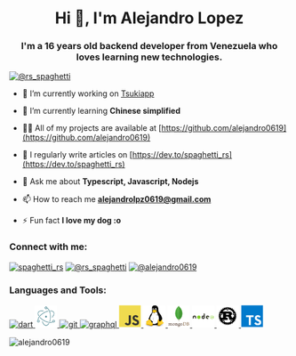 <h1 align="center">Hi 👋, I'm Alejandro Lopez</h1>
<h3 align="center">I'm a 16 years old backend developer from Venezuela who loves learning new technologies.</h3>

<p align="left"> <a href="https://twitter.com/@RsSpaghetti" target="blank"><img src="https://img.shields.io/twitter/follow/@rs_spaghetti?logo=twitter&style=for-the-badge" alt="@rs_spaghetti" /></a> </p>

- 🔭 I’m currently working on [Tsukiapp](https://github.com/orgs/Tsukiapp/)

- 🌱 I’m currently learning **Chinese simplified**


- 👨‍💻 All of my projects are available at [https://github.com/alejandro0619](https://github.com/alejandro0619)

- 📝 I regularly write articles on [https://dev.to/spaghetti_rs](https://dev.to/spaghetti_rs)

- 💬 Ask me about **Typescript, Javascript, Nodejs**

- 📫 How to reach me **alejandrolpz0619@gmail.com**

- ⚡ Fun fact **I love my dog :o**

<h3 align="left">Connect with me:</h3>
<p align="left">
<a href="https://dev.to/spaghetti_rs" target="blank"><img align="center" src="https://cdn.jsdelivr.net/npm/simple-icons@3.0.1/icons/dev-dot-to.svg" alt="spaghetti_rs" height="30" width="40" /></a>
<a href="https://twitter.com/@rs_spaghetti" target="blank"><img align="center" src="https://raw.githubusercontent.com/rahuldkjain/github-profile-readme-generator/master/src/images/icons/Social/twitter.svg" alt="@rs_spaghetti" height="30" width="40" /></a>
<a href="https://medium.com/@alejandro0619" target="blank"><img align="center" src="https://raw.githubusercontent.com/rahuldkjain/github-profile-readme-generator/master/src/images/icons/Social/medium.svg" alt="@alejandro0619" height="30" width="40" /></a>
</p>

<h3 align="left">Languages and Tools:</h3>
<p align="left"> <a href="https://dart.dev" target="_blank"> <img src="https://www.vectorlogo.zone/logos/dartlang/dartlang-icon.svg" alt="dart" width="40" height="40"/> </a> <a href="https://www.electronjs.org" target="_blank"> <img src="https://raw.githubusercontent.com/devicons/devicon/master/icons/electron/electron-original.svg" alt="electron" width="40" height="40"/> </a> <a href="https://git-scm.com/" target="_blank"> <img src="https://www.vectorlogo.zone/logos/git-scm/git-scm-icon.svg" alt="git" width="40" height="40"/> </a> <a href="https://graphql.org" target="_blank"> <img src="https://www.vectorlogo.zone/logos/graphql/graphql-icon.svg" alt="graphql" width="40" height="40"/> </a> <a href="https://developer.mozilla.org/en-US/docs/Web/JavaScript" target="_blank"> <img src="https://raw.githubusercontent.com/devicons/devicon/master/icons/javascript/javascript-original.svg" alt="javascript" width="40" height="40"/> </a> <a href="https://www.linux.org/" target="_blank"> <img src="https://raw.githubusercontent.com/devicons/devicon/master/icons/linux/linux-original.svg" alt="linux" width="40" height="40"/> </a> <a href="https://www.mongodb.com/" target="_blank"> <img src="https://raw.githubusercontent.com/devicons/devicon/master/icons/mongodb/mongodb-original-wordmark.svg" alt="mongodb" width="40" height="40"/> </a> <a href="https://nodejs.org" target="_blank"> <img src="https://raw.githubusercontent.com/devicons/devicon/master/icons/nodejs/nodejs-original-wordmark.svg" alt="nodejs" width="40" height="40"/> </a> <a href="https://www.rust-lang.org" target="_blank"> <img src="https://raw.githubusercontent.com/devicons/devicon/master/icons/rust/rust-plain.svg" alt="rust" width="40" height="40"/> </a> </a> <a href="https://www.typescriptlang.org/" target="_blank"> <img src="https://raw.githubusercontent.com/devicons/devicon/master/icons/typescript/typescript-original.svg" alt="typescript" width="40" height="40"/> </a> </p>

<p><img align="center" src="https://github-readme-stats.vercel.app/api/top-langs?username=alejandro0619&show_icons=true&locale=en&layout=compact" alt="alejandro0619" /></p>

